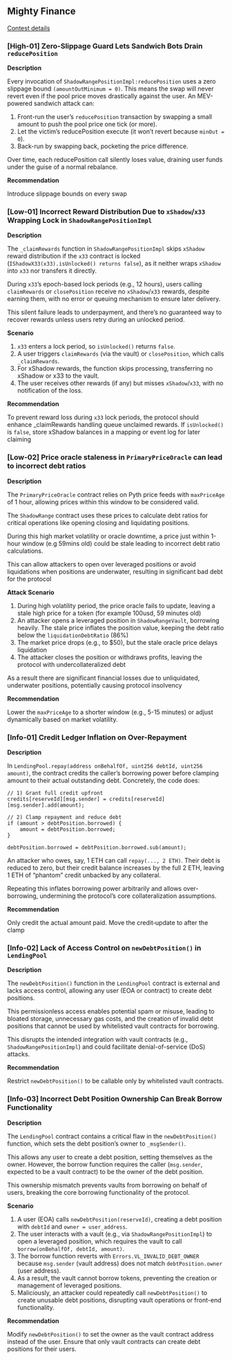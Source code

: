 ## Mighty Finance
[Contest details](https://cantina.xyz/competitions/616d8bb4-16ce-4ca9-9ce9-5b99d6e146ef)

### [High-01] Zero-Slippage Guard Lets Sandwich Bots Drain `reducePosition`

**Description**

Every invocation of `ShadowRangePositionImpl:reducePosition` uses a zero slippage bound `(amountOutMinimum = 0)`. This means the swap will never revert even if the pool price moves drastically against the user. An MEV-powered sandwich attack can:

1. Front-run the user’s `reducePosition` transaction by swapping a small amount to push the pool price one tick (or more).
2. Let the victim’s reducePosition execute (it won’t revert because `minOut = 0`).
3. Back-run by swapping back, pocketing the price difference.

Over time, each reducePosition call silently loses value, draining user funds under the guise of a normal rebalance.

**Recommendation**

Introduce slippage bounds on every swap


### [Low-01] Incorrect Reward Distribution Due to `xShadow`/`x33` Wrapping Lock in `ShadowRangePositionImpl`
**Description**

The `_claimRewards` function in `ShadowRangePositionImpl` skips `xShadow` reward distribution if the `x33` contract is locked (`IShadowX33(x33).isUnlocked() returns false`), as it neither wraps `xShadow` into `x33` nor transfers it directly.

During `x33`’s epoch-based lock periods (e.g., 12 hours), users calling `claimRewards` or `closePosition` receive no `xShadow`/`x33` rewards, despite earning them, with no error or queuing mechanism to ensure later delivery.

This silent failure leads to underpayment, and there’s no guaranteed way to recover rewards unless users retry during an unlocked period.

**Scenario**

1. `x33` enters a lock period, so `isUnlocked()` returns `false`.
2. A user triggers `claimRewards` (via the vault) or `closePosition`, which calls `_claimRewards`.
3. For xShadow rewards, the function skips processing, transferring no xShadow or x33 to the vault.
4. The user receives other rewards (if any) but misses `xShadow`/`x33`, with no notification of the loss.

**Recommendation**

To prevent reward loss during `x33` lock periods, the protocol should enhance _claimRewards handling queue unclaimed rewards. If `isUnlocked()` is `false`, store xShadow balances in a mapping or event log for later claiming

### [Low-02] Price oracle staleness in `PrimaryPriceOracle` can lead to incorrect debt ratios

**Description**

The `PrimaryPriceOracle` contract relies on Pyth price feeds with `maxPriceAge` of 1 hour, allowing prices within this window to be considered valid. 

The `ShadowRange` contract uses these prices to calculate debt ratios for critical operations like opening closing and liquidating positions.

During this high market volatility or oracle downtime, a price just within 1-hour window (e.g 59mins old) could be stale leading to incorrect debt ratio calculations. 

This can allow attackers to open over leveraged positions or avoid liquidations when positions are underwater, resulting in significant bad debt for the protocol

**Attack Scenario**

1. During high volatility period, the price oracle fails to update, leaving a stale high price for a token (for example 100usd, 59 minutes old)
2. An attacker opens a leveraged position in `ShadowRangeVault`, borrowing heavily. The stale price inflates the position value, keeping the debt ratio below the `liquidationDebtRatio` (86%)
3. The market price drops (e.g., to $50), but the stale oracle price delays liquidation
4. The attacker closes the position or withdraws profits, leaving the protocol with undercollateralized debt

As a result there are significant financial losses due to unliquidated, underwater positions, potentially causing protocol insolvency

**Recommendation**

Lower the `maxPriceAge` to a shorter window (e.g., 5-15 minutes) or adjust dynamically based on market volatility.


### [Info-01] Credit Ledger Inflation on Over-Repayment

**Description**

In `LendingPool.repay(address onBehalfOf, uint256 debtId, uint256 amount)`, the contract credits the caller’s borrowing power before clamping amount to their actual outstanding debt. Concretely, the code does:

```solidity
// 1) Grant full credit upfront
credits[reserveId][msg.sender] = credits[reserveId][msg.sender].add(amount);

// 2) Clamp repayment and reduce debt
if (amount > debtPosition.borrowed) {
    amount = debtPosition.borrowed;
}

debtPosition.borrowed = debtPosition.borrowed.sub(amount);
```

An attacker who owes, say, 1 ETH can call `repay(..., 2 ETH)`. Their debt is reduced to zero, but their credit balance increases by the full 2 ETH, leaving 1 ETH of “phantom” credit unbacked by any collateral.

Repeating this inflates borrowing power arbitrarily and allows over-borrowing, undermining the protocol’s core collateralization assumptions.

**Recommendation**

Only credit the actual amount paid. Move the credit‐update to after the clamp


### [Info-02] Lack of Access Control on `newDebtPosition()` in `LendingPool`

**Description**

The `newDebtPosition()` function in the `LendingPool` contract is external and lacks access control, allowing any user (EOA or contract) to create debt positions.

This permissionless access enables potential spam or misuse, leading to bloated storage, unnecessary gas costs, and the creation of invalid debt positions that cannot be used by whitelisted vault contracts for borrowing.

This disrupts the intended integration with vault contracts (e.g., `ShadowRangePositionImpl`) and could facilitate denial-of-service (DoS) attacks.

**Recommendation**

Restrict `newDebtPosition()` to be callable only by whitelisted vault contracts.


### [Info-03] Incorrect Debt Position Ownership Can Break Borrow Functionality

**Description**

The `LendingPool` contract contains a critical flaw in the `newDebtPosition()` function, which sets the debt position’s owner to `_msgSender()`. 

This allows any user to create a debt position, setting themselves as the owner. However, the borrow function requires the caller (`msg.sender`, expected to be a vault contract) to be the owner of the debt position. 

This ownership mismatch prevents vaults from borrowing on behalf of users, breaking the core borrowing functionality of the protocol.

**Scenario**

1. A user (EOA) calls `newDebtPosition(reserveId)`, creating a debt position with `debtId` and `owner = user_address`.
2. The user interacts with a vault (e.g., via `ShadowRangePositionImpl`) to open a leveraged position, which requires the vault to call `borrow(onBehalfOf, debtId, amount)`.
3. The borrow function reverts with `Errors.VL_INVALID_DEBT_OWNER` because `msg.sender` (vault address) does not match `debtPosition.owner` (user address).
4. As a result, the vault cannot borrow tokens, preventing the creation or management of leveraged positions.
5. Maliciously, an attacker could repeatedly call `newDebtPosition()` to create unusable debt positions, disrupting vault operations or front-end functionality.

**Recommendation**

Modify `newDebtPosition()` to set the owner as the vault contract address instead of the user. Ensure that only vault contracts can create debt positions for their users.
